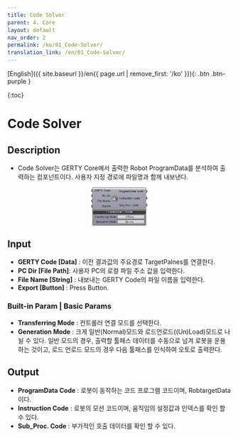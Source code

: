 ```yaml
---
title: Code Solver
parent: 4. Core
layout: default
nav_order: 2
permalink: /ko/01_Code-Solver/
translation_link: /en/01_Code-Solver/
---
```


[English]({{ site.baseurl }}/en{{ page.url | remove_first: '/ko' }}){: .btn .btn-purple }
<!-- [한국어]({{ site.baseurl }}/ko{{ page.url | remove_first: '/en' }}){: .btn .btn-purple } -->

{:toc}
# Code Solver

## Description

* Code Solver는 GERTY Core에서 출력한 Robot ProgramData를 분석하여 출력하는 컴포넌트이다. 사용자 지정 경로에 파일명과 함께 내보낸다.

<p align="center">  <img src="/assets/images/codesolver.png" align="center" width="25%"></p>


## Input

* **GERTY Code [Data]** : 이전 결과값의 주요경로 TargetPalnes를 연결한다.
* **PC Dir [File Path]**: 사용자 PC의 로컬 파일 주소 값을 입력한다. 
* **File Name [String]** : 내보내는 GERTY Code의 파일 이름을 입력한다. 
* **Export [Button]** : Press Button. 


### Built-in Param | Basic Params

* **Transferring Mode** : 컨트롤러 연결 모드를 선택한다. 
* **Generation Mode** : 크게 일반(Normal)모드와 로드언로드((Un)Load)모드로 나뉠 수 있다. 일반 모드의 경우, 출력할 툴패스 데이터를 수동으로 넘겨 로봇을 운용하는 것이고, 로드 언로드 모드의 경우 다음 툴패스를 인식하여 오토로 출력한다.


## Output

* **ProgramData Code** : 로봇이 동작하는 코드 프로그램 코드이며, RobtargetData이다.
* **Instruction Code** : 로봇의 모션 코드이며, 움직임의 설정값과 인덱스를 확인 할 수 있다.
* **Sub_Proc. Code** : 부가적인 호출 데이터를 확인 할 수 있다. 